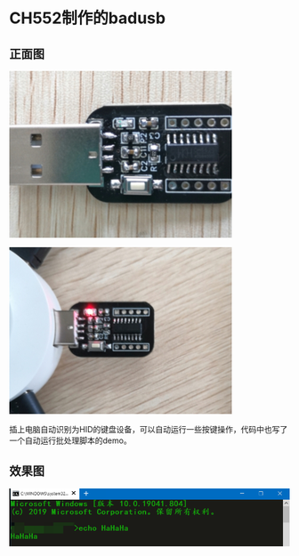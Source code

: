 # **CH552制作的badusb**
## 正面图
![---](.\\Picture\\FrontView.jpg)

![---](.\\Picture\\Work.jpg)

插上电脑自动识别为HID的键盘设备，可以自动运行一些按键操作，代码中也写了一个自动运行批处理脚本的demo。

## 效果图
![---](.\\Picture\\AutoShell.png)
